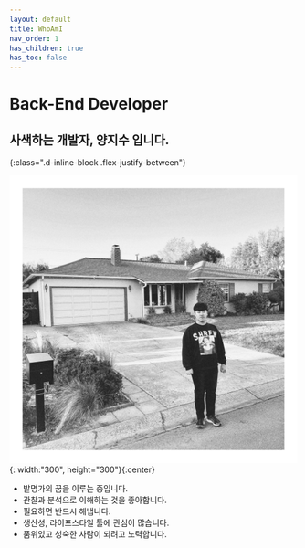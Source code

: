 ```yaml
---
layout: default
title: WhoAmI
nav_order: 1
has_children: true
has_toc: false
---
```



# Back-End Developer

## 사색하는 개발자, 양지수 입니다.
{:class=".d-inline-block .flex-justify-between"}
    
![caption](./assets/profile.jpeg){: width:"300", height="300"}{:center}

- 발명가의 꿈을 이루는 중입니다.
- 관찰과 분석으로 이해하는 것을 좋아합니다.
- 필요하면 반드시 해냅니다.
- 생산성, 라이프스타일 툴에 관심이 많습니다.
- 품위있고 성숙한 사람이 되려고 노력합니다.
